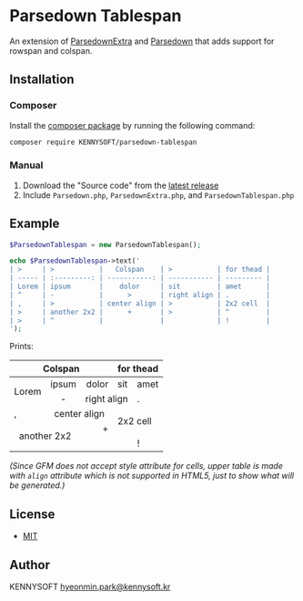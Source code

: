 # Parsedown Tablespan

An extension of [ParsedownExtra](https://github.com/erusev/parsedown-extra) and [Parsedown](http://parsedown.org/) that adds support for rowspan and colspan.

## Installation

### Composer

Install the [composer package](https://packagist.org/packages/KENNYSOFT/parsedown-tablespan "The Parsedown Tablespan package on packagist.org") by running the following command:

```bash
composer require KENNYSOFT/parsedown-tablespan
```

### Manual

1. Download the "Source code" from the [latest release](https://github.com/KENNYSOFT/parsedown-tablespan/releases/latest "The latest release of Parsedown Tablespan")
2. Include `Parsedown.php`, `ParsedownExtra.php`, and `ParsedownTablespan.php`

## Example

```php
$ParsedownTablespan = new ParsedownTablespan();

echo $ParsedownTablespan->text('
| >     | >           |   Colspan    | >           | for thead |
| ----- | :---------: | -----------: | ----------- | --------- |
| Lorem | ipsum       |    dolor     | sit         | amet      |
| ^     | -           |      >       | right align | .         |
| ,     | >           | center align | >           | 2x2 cell  |
| >     | another 2x2 |      +       | >           | ^         |
| >     | ^           |              |             | !         |
');
```

Prints:

<table>
<thead>
<tr>
<th align="center" colspan="3">Colspan</th>
<th colspan="2">for thead</th>
</tr>
</thead>
<tbody>
<tr>
<td rowspan="2">Lorem</td>
<td align="center">ipsum</td>
<td align="right">dolor</td>
<td>sit</td>
<td>amet</td>
</tr>
<tr>
<td align="center">-</td>
<td align="right" colspan="2">right align</td>
<td>.</td>
</tr>
<tr>
<td>,</td>
<td align="center" colspan="2">center align</td>
<td colspan="2" rowspan="2">2x2 cell</td>
</tr>
<tr>
<td align="center" colspan="2" rowspan="2">another 2x2</td>
<td align="right">+</td>
</tr>
<tr>
<td align="right"></td>
<td></td>
<td>!</td>
</tr>
</tbody>
</table>

_(Since GFM does not accept style attribute for cells, upper table is made with `align` attribute which is not supported in HTML5, just to show what will be generated.)_

## License

- [MIT](http://opensource.org/licenses/MIT)

## Author

KENNYSOFT <hyeonmin.park@kennysoft.kr>